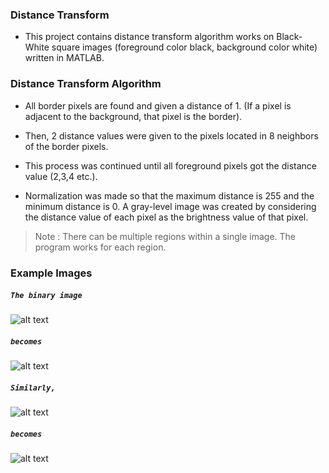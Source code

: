 ### Distance Transform

- This project contains distance transform algorithm works on Black-White square images (foreground color black, background color white) written in MATLAB.


### Distance Transform Algorithm
- All border pixels are found and given a distance of 1. (If a pixel is adjacent to the background, that pixel is the border).

- Then, 2 distance values were given to the pixels located in 8 neighbors of the border pixels.

- This process was continued until all foreground pixels got the distance value (2,3,4 etc.).

- Normalization was made so that the maximum distance is 255 and the minimum distance is 0. A gray-level image was created by considering the distance value of each pixel as the brightness value of that pixel.

>Note : There can be multiple regions within a single image. The program works for each region.


### Example Images


##### `The binary image`

![alt text](https://github.com/melissagosme/Distace-Trasform/blob/master/images/input1.jpg?raw=true)

##### `becomes`

![alt text](https://github.com/melissagosme/Distace-Trasform/blob/master/images/output1.jpg?raw=true)

##### `Similarly,`

![alt text](https://github.com/melissagosme/Distace-Trasform/blob/master/images/input2.jpg?raw=true)

##### `becomes`

![alt text](https://github.com/melissagosme/Distace-Trasform/blob/master/images/output2.jpg?raw=true)
